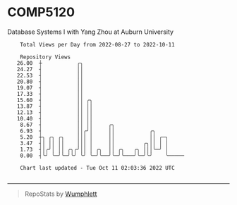 # COMP5120
Database Systems I with Yang Zhou at Auburn University

```
    Total Views per Day from 2022-08-27 to 2022-10-11

    Repository Views
   26.00  ┼           ╭╮
   24.27  ┤           ││
   22.53  ┤           ││
   20.80  ┤           ││
   19.07  ┤           ││
   17.33  ┤           ││
   15.60  ┤           ││ ╭╮
   13.87  ┤           ││ ││
   12.13  ┤           ││ ││
   10.40  ┤           ││ ││
    8.67  ┤           ││ ││     ╭╮
    6.93  ┤           ││╭╯│     ││           ╭╮
    5.20  ┼╮ ╭╮ ╭╮    │││ │     ││           ││ ╭─╮
    3.47  ┤│ ││ ││    │││ │     ││         ╭╮││ │ │
    1.73  ┤│╭╯│ ││ ╭╮╭╯││ │ ╭╮  ││ ╭╮   ╭╮ │││╰─╯ │
    0.00  ┤╰╯ ╰─╯╰─╯╰╯ ╰╯ ╰─╯╰──╯╰─╯╰───╯╰─╯╰╯    ╰─────

    Chart last updated - Tue Oct 11 02:03:36 2022 UTC
    
```

---

> RepoStats by [Wumphlett](https://github.com/Wumphlett)
